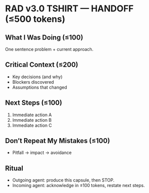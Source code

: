 # RAD v3.0 TSHIRT — HANDOFF (≤500 tokens)

## What I Was Doing (≤100)
One sentence problem + current approach.

## Critical Context (≤200)
- Key decisions (and why)
- Blockers discovered
- Assumptions that changed

## Next Steps (≤100)
1) Immediate action A
2) Immediate action B
3) Immediate action C

## Don’t Repeat My Mistakes (≤100)
- Pitfall → impact → avoidance

## Ritual
- Outgoing agent: produce this capsule, then STOP.
- Incoming agent: acknowledge in ≤100 tokens, restate next steps.
